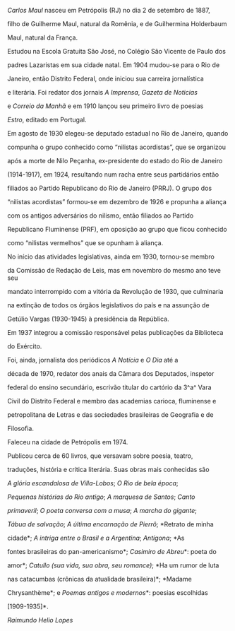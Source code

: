 

*Carlos Maul* nasceu em Petrópolis (RJ) no dia 2 de setembro de 1887,

filho de Guilherme Maul, natural da Romênia, e de Guilhermina Holderbaum

Maul, natural da França.



Estudou na Escola Gratuita São José, no Colégio São Vicente de Paulo dos

padres Lazaristas em sua cidade natal. Em 1904 mudou-se para o Rio de

Janeiro, então Distrito Federal, onde iniciou sua carreira jornalística

e literária. Foi redator dos jornais *A Imprensa*, *Gazeta de Noticias*

e *Correio da Manhã* e em 1910 lançou seu primeiro livro de poesias

*Estro*, editado em Portugal.



Em agosto de 1930 elegeu-se deputado estadual no Rio de Janeiro, quando

compunha o grupo conhecido como “nilistas acordistas”, que se organizou

após a morte de Nilo Peçanha, ex-presidente do estado do Rio de Janeiro

(1914-1917), em 1924, resultando num racha entre seus partidários então

filiados ao Partido Republicano do Rio de Janeiro (PRRJ). O grupo dos

“nilistas acordistas” formou-se em dezembro de 1926 e propunha a aliança

com os antigos adversários do nilismo, então filiados ao Partido

Republicano Fluminense (PRF), em oposição ao grupo que ficou conhecido

como “nilistas vermelhos” que se opunham à aliança.



No início das atividades legislativas, ainda em 1930, tornou-se membro

da Comissão de Redação de Leis, mas em novembro do mesmo ano teve seu

mandato interrompido com a vitória da Revolução de 1930, que culminaria

na extinção de todos os órgãos legislativos do país e na assunção de

Getúlio Vargas (1930-1945) à presidência da República.



Em 1937 integrou a comissão responsável pelas publicações da Biblioteca

do Exército.



Foi, ainda, jornalista dos periódicos *A Notícia* e *O* *Dia* até a

década de 1970, redator dos anais da Câmara dos Deputados, inspetor

federal do ensino secundário, escrivão titular do cartório da 3^a^ Vara

Civil do Distrito Federal e membro das academias carioca, fluminense e

petropolitana de Letras e das sociedades brasileiras de Geografia e de

Filosofia.



Faleceu na cidade de Petrópolis em 1974.



Publicou cerca de 60 livros, que versavam sobre poesia, teatro,

traduções, história e crítica literária. Suas obras mais conhecidas são

*A glória escandalosa de Villa-Lobos*; *O Rio* *de bela época*;

*Pequenas histórias do Rio antigo*; *A marquesa de Santos*; *Canto*

*primaveril*; *O poeta conversa com a musa*; *A marcha do gigante*;

*Tábua de salvação*; *A última encarnação de Pierrô*; *Retrato de minha

cidade*; *A intriga entre o Brasil e a Argentina*; *Antígona*; *As

fontes brasileiras do pan-americanismo*; *Casimiro de Abreu**: poeta do

amor*; *Catullo (sua vida, sua obra, seu romance)*; *Ha um rumor de luta

nas catacumbas (crônicas da atualidade brasileira)*; *Madame

Chrysanthème*; e *Poemas antigos e modernos**: poesias escolhidas

[1909-1935]*.



*Raimundo Helio Lopes*




